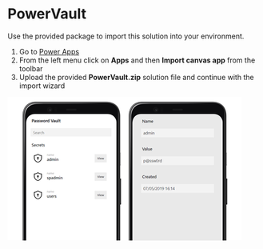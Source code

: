 # PowerVault
Use the provided package to import this solution into your environment.

1. Go to [Power Apps](https://make.powerapps.com)
2. From the left menu click on **Apps** and then **Import canvas app** from the toolbar
3. Upload the provided **PowerVault.zip** solution file and continue with the import wizard

![mobile](images/PowerVault-mobile.png)